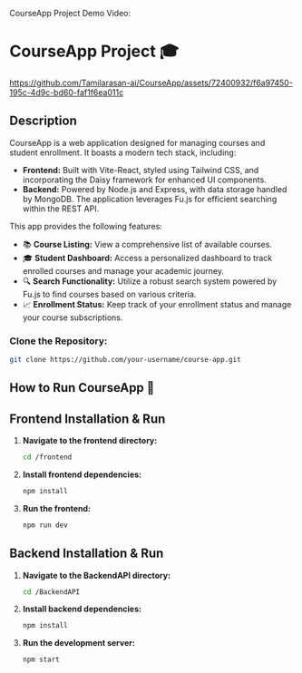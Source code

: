 CourseApp Project
Demo Video:


# CourseApp Project 🎓

https://github.com/Tamilarasan-ai/CourseApp/assets/72400932/f6a97450-195c-4d9c-bd60-faf1f6ea011c

## Description

CourseApp is a web application designed for managing courses and student enrollment. It boasts a modern tech stack, including:

- **Frontend:** Built with Vite-React, styled using Tailwind CSS, and incorporating the Daisy framework for enhanced UI components.
- **Backend:** Powered by Node.js and Express, with data storage handled by MongoDB. The application leverages Fu.js for efficient searching within the REST API.

This app provides the following features:

- 📚 **Course Listing:** View a comprehensive list of available courses.
- 🎓 **Student Dashboard:** Access a personalized dashboard to track enrolled courses and manage your academic journey.
- 🔍 **Search Functionality:** Utilize a robust search system powered by Fu.js to find courses based on various criteria.
- 📈 **Enrollment Status:** Keep track of your enrollment status and manage your course subscriptions.


### Clone the Repository:

```bash
git clone https://github.com/your-username/course-app.git
  ```

## How to Run CourseApp 🚀

## Frontend Installation & Run

1. **Navigate to the frontend directory:**

    ```bash
    cd /frontend
    ```

2. **Install frontend dependencies:**

    ```bash
    npm install
    ```

3. **Run the frontend:**

    ```bash
    npm run dev
    ```

## Backend Installation & Run

1. **Navigate to the BackendAPI directory:**

    ```bash
    cd /BackendAPI
    ```

2. **Install backend dependencies:**

    ```bash
    npm install
    ```

3. **Run the development server:**

    ```bash
    npm start
    ```





